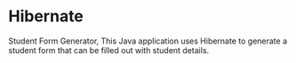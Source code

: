 # Hibernate

Student Form Generator,
This Java application uses Hibernate to generate a student form that can be filled out with student details.
